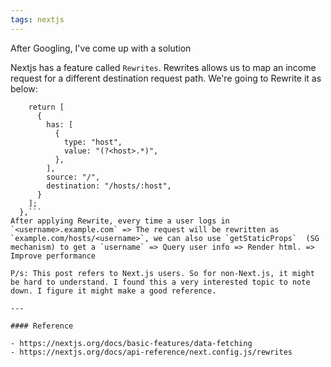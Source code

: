 ```yaml
---
tags: nextjs
---
```


After Googling, I've come up with a solution

Nextjs has a feature called `Rewrites`. Rewrites allows us to map an income
request for a different destination request path. We're going to Rewrite it as
below:

````async rewrites() {
    return [
      {
        has: [
          {
            type: "host",
            value: "(?<host>.*)",
          },
        ],
        source: "/",
        destination: "/hosts/:host",
      }
    ];
  },```
After applying Rewrite, every time a user logs in `<username>.example.com` => The request will be rewritten as `example.com/hosts/<username>`, we can also use `getStaticProps`  (SG mechanism) to get a `username` => Query user info => Render html. => Improve performance

P/s: This post refers to Next.js users. So for non-Next.js, it might be hard to understand. I found this a very interested topic to note down. I figure it might make a good reference.

---

#### Reference

- https://nextjs.org/docs/basic-features/data-fetching
- https://nextjs.org/docs/api-reference/next.config.js/rewrites
````

